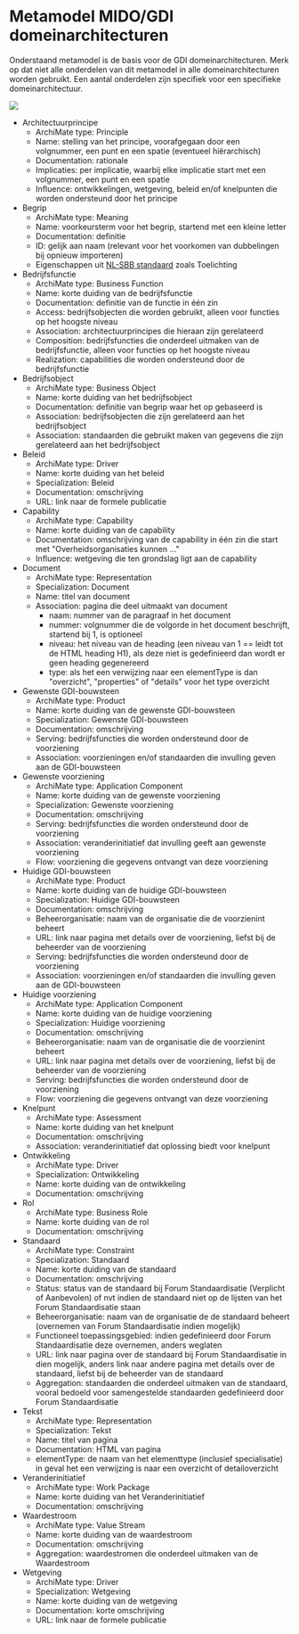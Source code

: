 # Metamodel MIDO/GDI domeinarchitecturen
Onderstaand metamodel is de basis voor de GDI domeinarchitecturen. Merk op dat niet alle onderdelen van dit metamodel in alle domeinarchitecturen worden gebruikt. Een aantal onderdelen zijn specifiek voor een specifieke domeinarchitectuur.

<img src="https://minbzk.github.io/gdi-gegevensuitwisseling/images/metamodel.svg">

* Architectuurprincipe
	- ArchiMate type: Principle
	- Name: stelling van het principe, voorafgegaan door een volgnummer, een punt en een spatie (eventueel hiërarchisch)
    - Documentation: rationale
	- Implicaties: per implicatie, waarbij elke implicatie start met een volgnummer, een punt en een spatie
	- Influence: ontwikkelingen, wetgeving, beleid en/of knelpunten die worden ondersteund door het principe
* Begrip
	- ArchiMate type: Meaning
	- Name: voorkeursterm voor het begrip, startend met een kleine letter
	- Documentation: definitie
	- ID: gelijk aan naam (relevant voor het voorkomen van dubbelingen bij opnieuw importeren)
	- Eigenschappen uit <a href="https://profielstelselcatalogus.pldn.nl/">NL-SBB standaard</a> zoals Toelichting
* Bedrijfsfunctie
	- ArchiMate type: Business Function
	- Name: korte duiding van de bedrijfsfunctie
	- Documentation: definitie van de functie in één zin
	- Access: bedrijfsobjecten die worden gebruikt, alleen voor functies op het hoogste niveau
	- Association: architectuurprincipes die hieraan zijn gerelateerd
	- Composition: bedrijfsfuncties die onderdeel uitmaken van de bedrijfsfunctie, alleen voor functies op het hoogste niveau
	- Realization: capabilities die worden ondersteund door de bedrijfsfunctie
* Bedrijfsobject
	- ArchiMate type: Business Object
	- Name: korte duiding van het bedrijfsobject
	- Documentation: definitie van begrip waar het op gebaseerd is
	- Association: bedrijfsobjecten die zijn gerelateerd aan het bedrijfsobject
	- Association: standaarden die gebruikt maken van gegevens die zijn gerelateerd aan het bedrijfsobject
* Beleid
	- ArchiMate type: Driver
	- Name: korte duiding van het beleid
    - Specialization: Beleid
	- Documentation: omschrijving
	- URL: link naar de formele publicatie
* Capability
	- ArchiMate type: Capability
	- Name: korte duiding van de capability
	- Documentation: omschrijving van de capability in één zin die start met "Overheidsorganisaties kunnen ..."
	- Influence: wetgeving die ten grondslag ligt aan de capability 
* Document
	- ArchiMate type: Representation
	- Specialization: Document
	- Name: titel van document
	- Association: pagina die deel uitmaakt van document
		- naam: nummer van de paragraaf in het document
		- nummer: volgnummer die de volgorde in het document beschrijft, startend bij 1, is optioneel
		- niveau: het niveau van de heading (een niveau van 1 == leidt tot de HTML heading H1), als deze niet is gedefinieerd dan wordt er geen heading gegenereerd
		- type: als het een verwijzing naar een elementType is dan "overzicht", "properties" of "details" voor het type overzicht
* Gewenste GDI-bouwsteen
	- ArchiMate type: Product
	- Name: korte duiding van de gewenste GDI-bouwsteen
	- Specialization: Gewenste GDI-bouwsteen
	- Documentation: omschrijving
	- Serving: bedrijfsfuncties die worden ondersteund door de voorziening
	- Association: voorzieningen en/of standaarden die invulling geven aan de GDI-bouwsteen
* Gewenste voorziening
	- ArchiMate type: Application Component
	- Name: korte duiding van de gewenste voorziening
	- Specialization: Gewenste voorziening
	- Documentation: omschrijving
	- Serving: bedrijfsfuncties die worden ondersteund door de voorziening
	- Association: veranderinitiatief dat invulling geeft aan gewenste voorziening
	- Flow: voorziening die gegevens ontvangt van deze voorziening
* Huidige GDI-bouwsteen
	- ArchiMate type: Product
	- Name: korte duiding van de huidige GDI-bouwsteen
	- Specialization: Huidige GDI-bouwsteen
	- Documentation: omschrijving
	- Beheerorganisatie: naam van de organisatie die de voorzienint beheert
	- URL: link naar pagina met details over de voorziening, liefst bij de beheerder van de voorziening
	- Serving: bedrijfsfuncties die worden ondersteund door de voorziening
	- Association: voorzieningen en/of standaarden die invulling geven aan de GDI-bouwsteen
* Huidige voorziening
	- ArchiMate type: Application Component
	- Name: korte duiding van de huidige voorziening
	- Specialization: Huidige voorziening
	- Documentation: omschrijving
	- Beheerorganisatie: naam van de organisatie die de voorzienint beheert
	- URL: link naar pagina met details over de voorziening, liefst bij de beheerder van de voorziening
	- Serving: bedrijfsfuncties die worden ondersteund door de voorziening
	- Flow: voorziening die gegevens ontvangt van deze voorziening
* Knelpunt
	- ArchiMate type: Assessment
	- Name: korte duiding van het knelpunt
	- Documentation: omschrijving
	- Association: veranderinitiatief dat oplossing biedt voor knelpunt
* Ontwikkeling
	- ArchiMate type: Driver
    - Specialization: Ontwikkeling
	- Name: korte duiding van de ontwikkeling
	- Documentation: omschrijving
* Rol
	- ArchiMate type: Business Role
    - Name: korte duiding van de rol
	- Documentation: omschrijving
* Standaard
	- ArchiMate type: Constraint
    - Specialization: Standaard
    - Name: korte duiding van de standaard
	- Documentation: omschrijving
	- Status: status van de standaard bij Forum Standaardisatie (Verplicht of Aanbevolen) of nvt indien de standaard niet op de lijsten van het Forum Standaardisatie staan
	- Beheerorganisatie: naam van de organisatie de de standaard beheert (overnemen van Forum Standaardisatie indien mogelijk)
	- Functioneel toepassingsgebied: indien gedefinieerd door Forum Standaardisatie deze overnemen, anders weglaten
	- URL: link naar pagina over de standaard bij Forum Standaardisatie in dien mogelijk, anders link naar andere pagina met details over de standaard, liefst bij de beheerder van de standaard
	- Aggregation: standaarden die onderdeel uitmaken van de standaard, vooral bedoeld voor samengestelde standaarden gedefinieerd door Forum Standaardisatie
* Tekst
	- ArchiMate type: Representation
	- Specialization: Tekst
	- Name: titel van pagina
	- Documentation: HTML van pagina	
	- elementType: de naam van het elementtype (inclusief specialisatie) in geval het een verwijzing is naar een overzicht of detailoverzicht
* Veranderinitiatief
	- ArchiMate type: Work Package
    - Name: korte duiding van het Veranderinitiatief
	- Documentation: omschrijving 	
* Waardestroom
	- ArchiMate type: Value Stream
    - Name: korte duiding van de waardestroom
	- Documentation: omschrijving 
	- Aggregation: waardestromen  die onderdeel uitmaken van de Waardestroom
* Wetgeving
	- ArchiMate type: Driver
    - Specialization: Wetgeving
    - Name: korte duiding van de wetgeving
	- Documentation: korte omschrijving 
	- URL: link naar de formele publicatie
